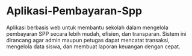 # Aplikasi-Pembayaran-Spp
 Aplikasi berbasis web untuk membantu sekolah dalam mengelola pembayaran SPP secara lebih mudah, efisien, dan transparan.   Sistem ini dirancang agar admin maupun petugas dapat mencatat transaksi, mengelola data siswa, dan membuat laporan keuangan dengan cepat.  
